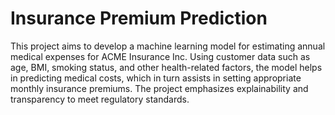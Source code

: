 # Insurance Premium Prediction

This project aims to develop a machine learning model for estimating annual medical expenses for ACME Insurance Inc. Using customer data such as age, BMI, smoking status, and other health-related factors, the model helps in predicting medical costs, which in turn assists in setting appropriate monthly insurance premiums. The project emphasizes explainability and transparency to meet regulatory standards.

